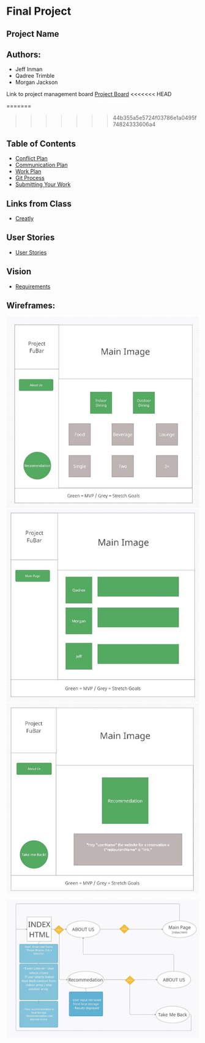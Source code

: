 # Final Project

## Project Name

## Authors:
* Jeff Inman
* Qadree Trimble
* Morgan Jackson

Link to project management board 
[Project Board](https://github.com/users/jinman36/projects/1)
<<<<<<< HEAD


=======
>>>>>>> 44b355a5e5724f03786e1a0495f74824333606a4

## Table of Contents
 - [Conflict Plan](notes/Project:-Prep-1.md)
 - [Communication Plan](notes/Project:-Prep-1.md)
 - [Work Plan](notes/Project:-Prep-1.md)
 - [Git Process](notes/Project:-Prep-1.md)
 - [Submitting Your Work](notes/Project:-Prep-1.md)

## Links from Class
- [Creatly](http://creately.com/)

## User Stories
- [User Stories](notes/userStories.md)

## Vision
- [Requirements](requirements.md)

## Wireframes:
![Index](img/index.jpg)
![About Me](img/about-me.jpg)
![Recommendation](img/recommendation.jpg)

![Domain Model](img/domain-model.jpg)

